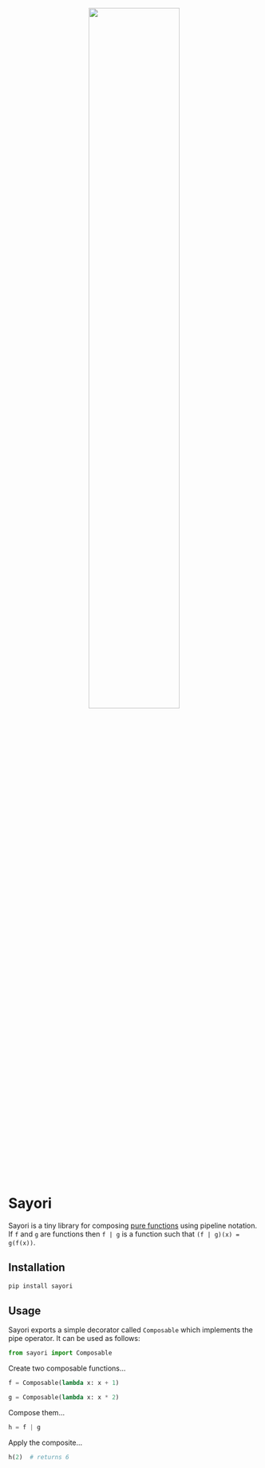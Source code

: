 <div align=center>
  <br>
  <img width=60% src='./images/sayori.svg'></img>
  <br>
</div>


# Sayori

Sayori is a tiny library for composing [pure functions](https://en.wikipedia.org/wiki/Pure_function) using pipeline notation. If `f` and `g` are functions then `f | g` is a function such that `(f | g)(x) = g(f(x))`.


## Installation

```sh
pip install sayori
```


## Usage

Sayori exports a simple decorator called `Composable` which implements the pipe operator. It can be used as follows:

```py
from sayori import Composable
```

Create two composable functions...

```py
f = Composable(lambda x: x + 1)

g = Composable(lambda x: x * 2)
```

Compose them...

```py
h = f | g
```

Apply the composite...

```py
h(2)  # returns 6
```
